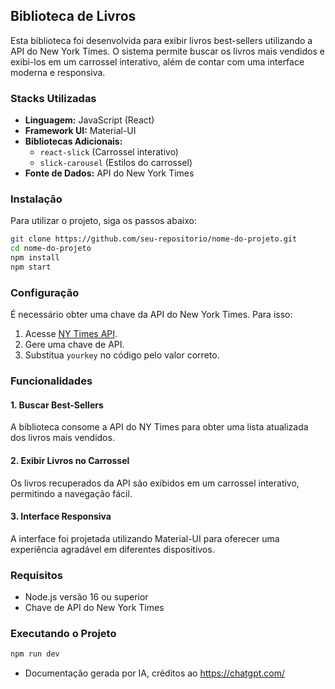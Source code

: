 ## Biblioteca de Livros

Esta biblioteca foi desenvolvida para exibir livros best-sellers utilizando a API do New York Times. O sistema permite buscar os livros mais vendidos e exibi-los em um carrossel interativo, além de contar com uma interface moderna e responsiva.

### Stacks Utilizadas

- **Linguagem:** JavaScript (React)
- **Framework UI:** Material-UI
- **Bibliotecas Adicionais:**
  - `react-slick` (Carrossel interativo)
  - `slick-carousel` (Estilos do carrossel)
- **Fonte de Dados:** API do New York Times

### Instalação

Para utilizar o projeto, siga os passos abaixo:

```sh
git clone https://github.com/seu-repositorio/nome-do-projeto.git
cd nome-do-projeto
npm install
npm start
```

### Configuração

É necessário obter uma chave da API do New York Times. Para isso:
1. Acesse [NY Times API](https://developer.nytimes.com/).
2. Gere uma chave de API.
3. Substitua `yourkey` no código pelo valor correto.

### Funcionalidades

#### 1. Buscar Best-Sellers
A biblioteca consome a API do NY Times para obter uma lista atualizada dos livros mais vendidos.

#### 2. Exibir Livros no Carrossel
Os livros recuperados da API são exibidos em um carrossel interativo, permitindo a navegação fácil.

#### 3. Interface Responsiva
A interface foi projetada utilizando Material-UI para oferecer uma experiência agradável em diferentes dispositivos.

### Requisitos

- Node.js versão 16 ou superior
- Chave de API do New York Times

### Executando o Projeto

```sh
npm run dev
```
- Documentação gerada por IA, créditos ao https://chatgpt.com/
